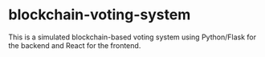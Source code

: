 # blockchain-voting-system
This is a simulated blockchain-based voting system using Python/Flask for the backend and React for the frontend.
